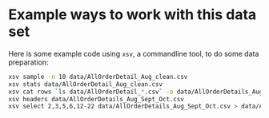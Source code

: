 # Example ways to work with this data set

Here is some example code using `xsv`, a commandline tool, to do some data preparation:

```sh
xsv sample -n 10 data/AllOrderDetail_Aug_clean.csv
xsv stats data/AllOrderDetail_Aug_clean.csv
xsv cat rows `ls data/AllOrderDetail_*.csv` -o data/AllOrderDetails_Aug_Sept_Oct.csv
xsv headers data/AllOrderDetails_Aug_Sept_Oct.csv
xsv select 2,3,5,6,12-22 data/AllOrderDetails_Aug_Sept_Oct.csv > data/AllOrderDetails_Aug_Oct_Sept__selected.csv
```